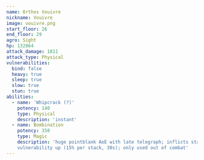 ```yaml
---
name: Orthos Vouivre
nickname: Vouivre
image: vouivre.png
start_floor: 26
end_floor: 29
agro: Sight
hp: 132864
attack_damage: 1811
attack_type: Physical
vulnerabilities:
  bind: false
  heavy: true
  sleep: true
  slow: true
  stun: true
abilities:
  - name: 'Whipcrack (?)'
    potency: 140
    type: Physical
    description: 'instant'
  - name: Bombination
    potency: 350
    type: Magic
    description: 'huge pointblank AoE with late telegraph; inflicts stacking
    vulnerability up (15% per stack, 30s); only used out of combat'
---
```

